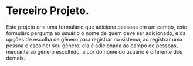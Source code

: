 # Terceiro Projeto.

Este projeto cria uma formulário que adiciona pessoas em um campo, este formuláro 
pergunta ao usuário o nome de quem deve ser adicionado, e da opções de escolha de
gênero para registrar no sistema, ao registrar uma pessoa e escolher seu gênero, ela
é adicionada ao campo de pessoas, mediante ao gênero escolhido, a cor do nome do usuário
é diferente dos demais.
